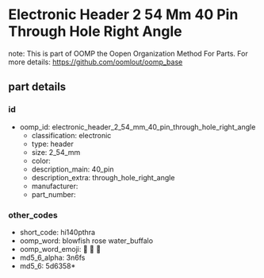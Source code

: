 # Electronic Header 2 54 Mm 40 Pin Through Hole Right Angle  

note: This is part of OOMP the Oopen Organization Method For Parts. For more details: https://github.com/oomlout/oomp_base

##  part details





### id
* oomp_id: electronic_header_2_54_mm_40_pin_through_hole_right_angle
  * classification: electronic
  * type: header
  * size: 2_54_mm
  * color: 
  * description_main: 40_pin
  * description_extra: through_hole_right_angle
  * manufacturer: 
  * part_number: 

### other_codes
* short_code: hi140pthra
* oomp_word: blowfish rose water_buffalo
* oomp_word_emoji: :blowfish: :rose: :water_buffalo:
* md5_6_alpha: 3n6fs
* md5_6: 5d6358* 